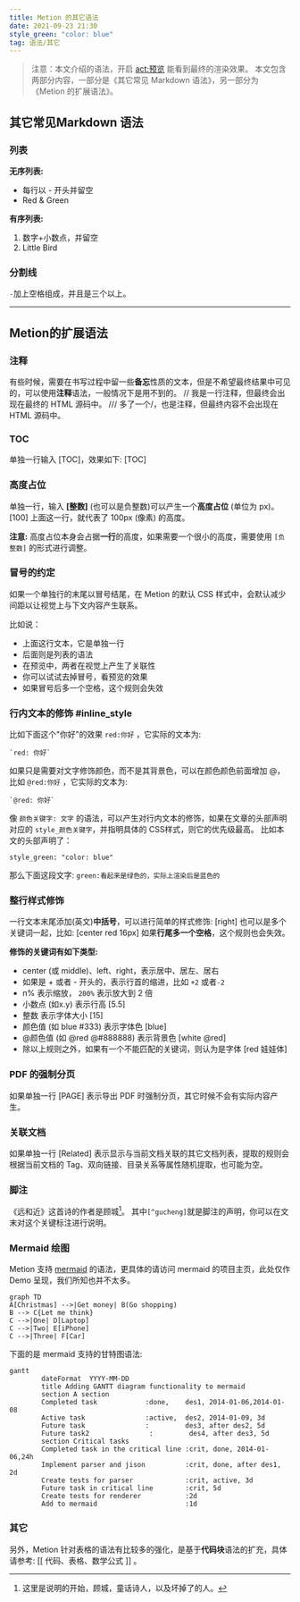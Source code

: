 ```yaml
---
title: Metion 的其它语法
date: 2021-09-23 21:30 
style_green: "color: blue"
tag: 语法/其它
---
```

> 注意：本文介绍的语法，开启 <act:预览> 能看到最终的渲染效果。
> 本文包含两部分内容，一部分是《其它常见 Markdown 语法》，另一部分为《Metion 的扩展语法》。

## 其它常见Markdown 语法
### 列表
**无序列表:**
- 每行以 - 开头并留空
- Red & Green

**有序列表:**
1.  数字+小数点，并留空
2.  Little Bird

### 分割线
`-`加上空格组成，并且是三个以上。

- - - - - - -  - - - - - - - - - - - - - - - - - - 

## Metion的扩展语法
### 注释
有些时候，需要在书写过程中留一些**备忘**性质的文本，但是不希望最终结果中可见的，可以使用**注释**语法，一般情况下是用不到的。
// 我是一行注释，但最终会出现在最终的 HTML 源码中。
/// 多了一个/，也是注释，但最终内容不会出现在 HTML 源码中。

### TOC
单独一行输入 [TOC]，效果如下:
[TOC]

### 高度占位
单独一行，输入 **[整数]** (也可以是负整数)可以产生一个**高度占位** (单位为 px)。
[100]
上面这一行，就代表了 100px (像素) 的高度。

**注意:** 高度占位本身会占据**一行**的高度，如果需要一个很小的高度，需要使用 `[负整数]` 的形式进行调整。

### 冒号的约定
如果一个单独行的末尾以冒号结尾，在 Metion 的默认 CSS 样式中，会默认减少间距以让视觉上与下文内容产生联系。

比如说：
- 上面这行文本，它是单独一行
- 后面则是列表的语法
- 在预览中，两者在视觉上产生了关联性
- 你可以试试去掉冒号，看预览的效果
- 如果冒号后多一个空格，这个规则会失效

### 行内文本的修饰 #inline_style
比如下面这个"你好"的效果 `red:你好` ，它实际的文本为:
```
`red: 你好`
```
如果只是需要对文字修饰颜色，而不是其背景色，可以在颜色颜色前面增加 @，比如 `@red:你好` ，它实际的文本为:
```
`@red: 你好`
```

像 `颜色关键字: 文字` 的语法，可以产生对行内文本的修饰，如果在文章的头部声明对应的 `style_颜色关键字`，并指明具体的 CSS样式，则它的优先级最高。
比如本文的头部声明了：
```
style_green: "color: blue"
```
那么下面这段文字:
`green:看起来是绿色的，实际上渲染后是蓝色的`  

### 整行样式修饰
一行文本末尾添加(英文)**中括号**，可以进行简单的样式修饰: [right]
也可以是多个关键词一起，比如: [center red 16px]
如果**行尾多一个空格**，这个规则也会失效。

**修饰的关键词有如下类型:**
- center (或 middle)、left、right，表示居中、居左、居右
- 如果是 + 或者 - 开头的，表示行首的缩进，比如 `+2` 或者`-2`
- n% 表示缩放， `200%` 表示放大到 2 倍
- 小数点 (如x.y)  表示行高 [5.5]
- 整数 表示字体大小 [15]
- 颜色值 (如 blue #333) 表示字体色 [blue]
- @颜色值 (如 @red @#888888) 表示背景色 [white @red]
- 除以上规则之外，如果有一个不能匹配的关键词，则认为是字体 [red 娃娃体]


### PDF 的强制分页
如果单独一行 [PAGE] 表示导出 PDF 时强制分页，其它时候不会有实际内容产生。

### 关联文档
如果单独一行 [Related] 表示显示与当前文档关联的其它文档列表，提取的规则会根据当前文档的 Tag、双向链接、目录关系等属性随机提取，也可能为空。

### 脚注
《远和近》这首诗的作者是顾城[^gucheng]。
其中`[^gucheng]`就是脚注的声明，你可以在文末对这个关键标注进行说明。

[^gucheng]: 这里是说明的开始，顾城，童话诗人，以及坏掉了的人。


### Mermaid 绘图
Metion 支持 [mermaid](https://github.com/knsv/mermaid) 的语法，更具体的请访问 mermaid 的项目主页，此处仅作 Demo 呈现，我们所知也并不太多。

```mermaid
graph TD
A[Christmas] -->|Get money| B(Go shopping)
B --> C{Let me think}
C -->|One| D[Laptop]
C -->|Two| E[iPhone]
C -->|Three| F[Car]
```

下面的是 mermaid 支持的甘特图语法:
```mermaid
gantt
        dateFormat  YYYY-MM-DD
        title Adding GANTT diagram functionality to mermaid
        section A section
        Completed task            :done,    des1, 2014-01-06,2014-01-08
        Active task               :active,  des2, 2014-01-09, 3d
        Future task               :         des3, after des2, 5d
        Future task2               :         des4, after des3, 5d
        section Critical tasks
        Completed task in the critical line :crit, done, 2014-01-06,24h
        Implement parser and jison          :crit, done, after des1, 2d
        Create tests for parser             :crit, active, 3d
        Future task in critical line        :crit, 5d
        Create tests for renderer           :2d
        Add to mermaid                      :1d
```

### 其它
另外，Metion 针对表格的语法有比较多的强化，是基于**代码块**语法的扩充，具体请参考:  [[ 代码、表格、数学公式 ]] 。
